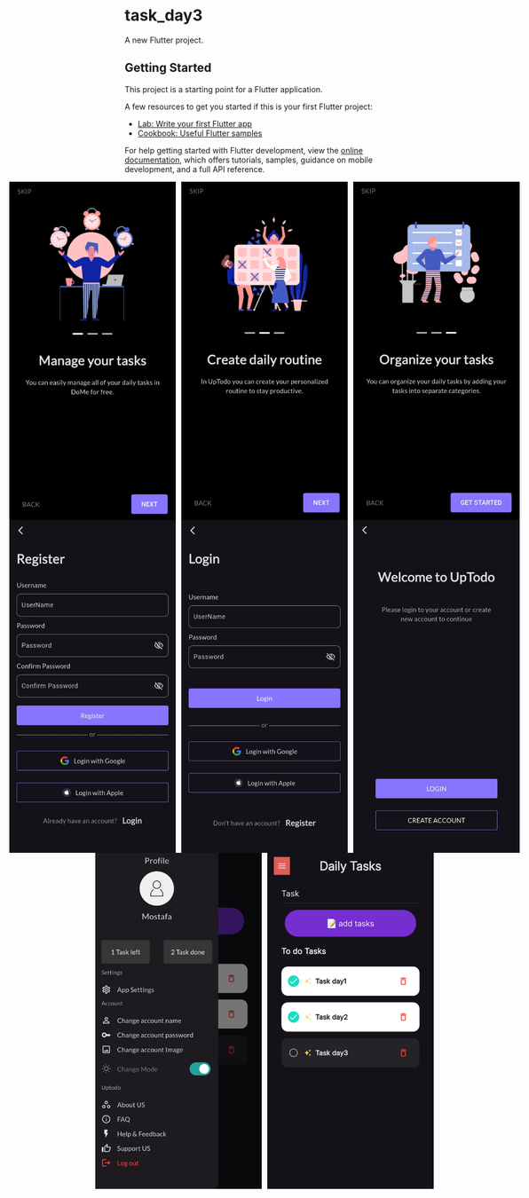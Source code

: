 # task_day3

A new Flutter project.

## Getting Started

This project is a starting point for a Flutter application.

A few resources to get you started if this is your first Flutter project:

- [Lab: Write your first Flutter app](https://docs.flutter.dev/get-started/codelab)
- [Cookbook: Useful Flutter samples](https://docs.flutter.dev/cookbook)

For help getting started with Flutter development, view the
[online documentation](https://docs.flutter.dev/), which offers tutorials,
samples, guidance on mobile development, and a full API reference.

<div style="display: flex; justify-content: center; gap: 10px;">
 <img src="assets/images/onboarding_screen_one.jpg" alt="Screen One" width="300"/>
<img src="assets/images/onboarding_screen_two.jpg" alt="Screen Two" width="300"/>
<img src="assets/images/onboarding_screen_three.jpg" alt="Screen Three" width="300"/>
</div>
<div style="display: flex; justify-content: center; gap: 10px;">
 <img src="assets/images/register_screen.jpg" alt="Screen One" width="300"/>
<img src="assets/images/login_screen.jpg" alt="Screen Two" width="300"/>
<img src="assets/images/start_screen.jpg" alt="Screen Three" width="300"/>
</div>
<div style="display: flex; justify-content: center; gap: 10px;">
 <img src="assets/images/drawer_screen.jpg" alt="Screen One" width="300"/>
<img src="assets/images/home_screen.jpg" alt="Screen Two" width="300"/>
</div>
